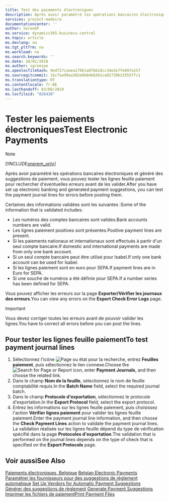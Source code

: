 ```yaml
---
title: Test des paiements électroniques
description: Après avoir paramétré les opérations bancaires électroniques et généré des suggestions de paiement, vous pouvez tester les lignes feuille paiement pour rechercher d'eventuelles erreurs avant de les valider.
services: project-madeira
documentationcenter: ''
author: SorenGP
ms.service: dynamics365-business-central
ms.topic: article
ms.devlang: na
ms.tgt_pltfrm: na
ms.workload: na
ms.search.keywords: ''
ms.date: 10/01/2018
ms.author: sgroespe
ms.openlocfilehash: 9edf27caaea179b1a8fb62dcc34e2e7fe097a157
ms.sourcegitcommit: 1bcfaa99ea302e6b84b8361ca02730b135557fc1
ms.translationtype: HT
ms.contentlocale: fr-BE
ms.lasthandoff: 03/08/2019
ms.locfileid: "826438"
---
```

# <a name="test-electronic-payments"></a><span data-ttu-id="63d80-103">Tester les paiements électroniques</span><span class="sxs-lookup"><span data-stu-id="63d80-103">Test Electronic Payments</span></span>
> [!Note]
> [!INCLUDE[onprem_only](../../includes/onprem_only_md.md)]

<span data-ttu-id="63d80-104">Après avoir paramétré les opérations bancaires électroniques et généré des suggestions de paiement, vous pouvez tester les lignes feuille paiement pour rechercher d'eventuelles erreurs avant de les valider.</span><span class="sxs-lookup"><span data-stu-id="63d80-104">After you have set up electronic banking and generated payment suggestions, you can test the payment journal lines for errors before posting them.</span></span>  

<span data-ttu-id="63d80-105">Certaines des informations validées sont les suivantes :</span><span class="sxs-lookup"><span data-stu-id="63d80-105">Some of the information that is validated includes:</span></span>  

- <span data-ttu-id="63d80-106">Les numéros des comptes bancaires sont valides.</span><span class="sxs-lookup"><span data-stu-id="63d80-106">Bank accounts numbers are valid.</span></span>  
- <span data-ttu-id="63d80-107">Les lignes paiement positives sont présentes.</span><span class="sxs-lookup"><span data-stu-id="63d80-107">Positive payment lines are present.</span></span>  
- <span data-ttu-id="63d80-108">Si les paiements nationaux et internationaux sont effectués à partir d'un seul compte bancaire.</span><span class="sxs-lookup"><span data-stu-id="63d80-108">If domestic and international payments are made from only one bank account.</span></span>  
- <span data-ttu-id="63d80-109">Si un seul compte bancaire peut être utilisé pour Isabel.</span><span class="sxs-lookup"><span data-stu-id="63d80-109">If only one bank account can be used for Isabel.</span></span>  
- <span data-ttu-id="63d80-110">Si les lignes paiement sont en euro pour SEPA.</span><span class="sxs-lookup"><span data-stu-id="63d80-110">If payment lines are in Euro for SEPA.</span></span>  
- <span data-ttu-id="63d80-111">Si une souche de numéros a été définie pour SEPA.</span><span class="sxs-lookup"><span data-stu-id="63d80-111">If a number series has been defined for SEPA.</span></span>  

<span data-ttu-id="63d80-112">Vous pouvez afficher les erreurs sur la page **Exporter/Vérifier les journaux des erreurs**.</span><span class="sxs-lookup"><span data-stu-id="63d80-112">You can view any errors on the **Export Check Error Logs** page.</span></span>  

> [!IMPORTANT]  
>  <span data-ttu-id="63d80-113">Vous devez corriger toutes les erreurs avant de pouvoir valider les lignes.</span><span class="sxs-lookup"><span data-stu-id="63d80-113">You have to correct all errors before you can post the lines.</span></span>  

## <a name="to-test-payment-journal-lines"></a><span data-ttu-id="63d80-114">Pour tester les lignes feuille paiement</span><span class="sxs-lookup"><span data-stu-id="63d80-114">To test payment journal lines</span></span>  

1.  <span data-ttu-id="63d80-115">Sélectionnez l'icône ![Page ou état pour la recherche](../../media/ui-search/search_small.png "Page ou état pour la recherche"), entrez **Feuilles paiement**, puis sélectionnez le lien connexe.</span><span class="sxs-lookup"><span data-stu-id="63d80-115">Choose the ![Search for Page or Report](../../media/ui-search/search_small.png "Search for Page or Report icon") icon, enter **Payment Journals**, and then choose the related link.</span></span>  
2.  <span data-ttu-id="63d80-116">Dans le champ **Nom de la feuille**, sélectionnez le nom de feuille comptabilité requis.</span><span class="sxs-lookup"><span data-stu-id="63d80-116">In the **Batch Name** field, select the required journal batch.</span></span>  
3.  <span data-ttu-id="63d80-117">Dans le champ **Protocole d'exportation**, sélectionnez le protocole d'exportation.</span><span class="sxs-lookup"><span data-stu-id="63d80-117">In the **Export Protocol** field, select the export protocol.</span></span>  
4.  <span data-ttu-id="63d80-118">Entrez les informations sur les lignes feuille paiement, puis choisissez l'action **Vérifier lignes paiement** pour valider les lignes feuille paiement.</span><span class="sxs-lookup"><span data-stu-id="63d80-118">Enter the payment journal line information, and then choose the **Check Payment Lines** action to validate the payment journal lines.</span></span> <span data-ttu-id="63d80-119">La validation réalisée sur les lignes feuille dépend du type de vérification spécifié dans la page **Protocoles d'exportation**.</span><span class="sxs-lookup"><span data-stu-id="63d80-119">The validation that is performed on the journal lines depends on the type of check that is specified on the **Export Protocols** page.</span></span>  

## <a name="see-also"></a><span data-ttu-id="63d80-120">Voir aussi</span><span class="sxs-lookup"><span data-stu-id="63d80-120">See Also</span></span>  
 <span data-ttu-id="63d80-121">[Paiements électroniques, Belgique](belgian-electronic-payments.md) </span><span class="sxs-lookup"><span data-stu-id="63d80-121">[Belgian Electronic Payments](belgian-electronic-payments.md) </span></span>  
 <span data-ttu-id="63d80-122">[Paramétrer les fournisseurs pour des suggestions de règlement automatique](how-to-set-up-vendors-for-automatic-payment-suggestions.md) </span><span class="sxs-lookup"><span data-stu-id="63d80-122">[Set Up Vendors for Automatic Payment Suggestions](how-to-set-up-vendors-for-automatic-payment-suggestions.md) </span></span>  
 <span data-ttu-id="63d80-123">[Générer des suggestions de règlement](how-to-generate-payment-suggestions.md) </span><span class="sxs-lookup"><span data-stu-id="63d80-123">[Generate Payment Suggestions](how-to-generate-payment-suggestions.md) </span></span>  
 [<span data-ttu-id="63d80-124">Imprimer les fichiers de paiement</span><span class="sxs-lookup"><span data-stu-id="63d80-124">Print Payment Files</span></span>](how-to-print-payment-files.md)
